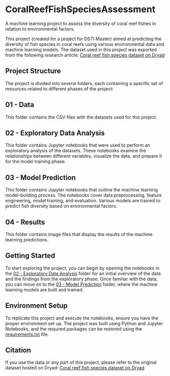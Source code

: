 # CoralReefFishSpeciesAssessment
A machine learning project to assess the diversity of coral reef fishes in relation to environmental factors.

This project (created for a project for DSTI Master) aimed at predicting the diversity of fish species in coral reefs using various environmental data and machine learning models. The dataset used in this project was exported from the following research article:
[Coral reef fish species dataset on Dryad](https://datadryad.org/stash/dataset/doi:10.5061/dryad.xpnvx0kmn)

## Project Structure
The project is divided into several folders, each containing a specific set of resources related to different phases of the project:

## 01 - Data
This folder contains the CSV files with the datasets used for this project.

## 02 - Exploratory Data Analysis
This folder contains Jupyter notebooks that were used to perform an exploratory analysis of the datasets. These notebooks examine the relationships between different variables, visualize the data, and prepare it for the model training phase.

## 03 - Model Prediction
This folder contains Jupyter notebooks that outline the machine learning model-building process. The notebooks cover data preprocessing, feature engineering, model training, and evaluation. Various models are trained to predict fish diversity based on environmental factors.

## 04 - Results
This folder contains image files that display the results of the machine learning predictions.

## Getting Started
To start exploring the project, you can begin by opening the notebooks in the [02 - Exploratory Data Analysis](./02%20-%20Exploratory%20Data%20Analysis/) folder for an initial overview of the data and the findings from the exploratory phase. Once familiar with the data, you can move on to the [03 - Model Prediction](./03%20-%20Model%20Prediction/) folder, where the machine learning models are built and trained.


## Environment Setup
To replicate this project and execute the notebooks, ensure you have the proper environment set up. The project was built using Python and Jupyter Notebooks, and the required packages can be restored using the [requirements.txt](./path/to/requirements.txt) file.

## Citation
If you use the data or any part of this project, please refer to the original dataset hosted on Dryad:
[Coral reef fish species dataset on Dryad](https://datadryad.org/stash/dataset/doi:10.5061/dryad.xpnvx0kmn)

